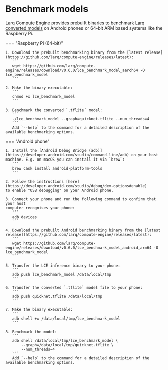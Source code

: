 # Benchmark models

Larq Compute Engine provides prebuilt binaries to benchmark [Larq converted models](/compute-engine/api/python/) on Android phones or 64-bit ARM based systems like the Raspberry Pi.

=== "Raspberry Pi (64-bit)"

    1. Download the prebuilt benchmarking binary from the [latest release](https://github.com/larq/compute-engine/releases/latest):
       ```
       wget https://github.com/larq/compute-engine/releases/download/v0.6.0/lce_benchmark_model_aarch64 -O lce_benchmark_model
       ```

    2. Make the binary executable:
       ```
       chmod +x lce_benchmark_model
       ```

    3. Benchmark the converted `.tflite` model:
       ```
       ./lce_benchmark_model --graph=quicknet.tflite --num_threads=4
       ```
       Add `--help` to the command for a detailed description of the available benchmarking options.

=== "Android phone"

    1. Install the [Android Debug Bridge (adb)](https://developer.android.com/studio/command-line/adb) on your host machine. E.g. on macOS you can install it via `brew`:
       ```
       brew cask install android-platform-tools
       ```

    2. Follow the instructions [here](https://developer.android.com/studio/debug/dev-options#enable)
    to enable "USB debugging" on your Android phone.

    3. Connect your phone and run the following command to confirm that your host
    computer recognises your phone:
       ```
       adb devices
       ```

    4. Download the prebuilt Android benchmarking binary from the [latest release](https://github.com/larq/compute-engine/releases/latest):
       ```
       wget https://github.com/larq/compute-engine/releases/download/v0.6.0/lce_benchmark_model_android_arm64 -O lce_benchmark_model
       ```

    5. Transfer the LCE inference binary to your phone:
       ```
       adb push lce_benchmark_model /data/local/tmp
       ```
    
    6. Transfer the converted `.tflite` model file to your phone:
       ```
       adb push quicknet.tflite /data/local/tmp
       ```
       
    7. Make the binary executable:
       ```
       adb shell +x /data/local/tmp/lce_benchmark_model
       ```

    8. Benchmark the model:
       ```
       adb shell /data/local/tmp/lce_benchmark_model \
           --graph=/data/local/tmp/quicknet.tflite \
           --num_threads=4
       ```
       Add `--help` to the command for a detailed description of the available benchmarking options.
